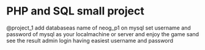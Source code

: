 # PHP and SQL small project
@project_1
add databaseas name of neog_p1 on mysql
set username and password of mysql as your localmachine or server
and enjoy the game sand see the result 
admin login having  easiest username and password
